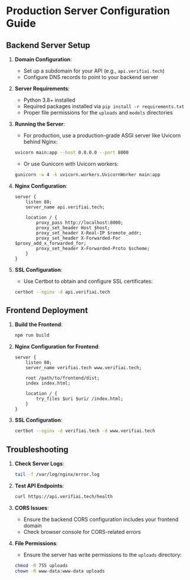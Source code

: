 # Production Server Configuration Guide

## Backend Server Setup

1. **Domain Configuration**:
   - Set up a subdomain for your API (e.g., `api.verifiai.tech`)
   - Configure DNS records to point to your backend server

2. **Server Requirements**:
   - Python 3.8+ installed
   - Required packages installed via `pip install -r requirements.txt`
   - Proper file permissions for the `uploads` and `models` directories

3. **Running the Server**:
   - For production, use a production-grade ASGI server like Uvicorn behind Nginx:
   ```bash
   uvicorn main:app --host 0.0.0.0 --port 8000
   ```
   
   - Or use Gunicorn with Uvicorn workers:
   ```bash
   gunicorn -w 4 -k uvicorn.workers.UvicornWorker main:app
   ```

4. **Nginx Configuration**:
   ```nginx
   server {
       listen 80;
       server_name api.verifiai.tech;
       
       location / {
           proxy_pass http://localhost:8000;
           proxy_set_header Host $host;
           proxy_set_header X-Real-IP $remote_addr;
           proxy_set_header X-Forwarded-For $proxy_add_x_forwarded_for;
           proxy_set_header X-Forwarded-Proto $scheme;
       }
   }
   ```

5. **SSL Configuration**:
   - Use Certbot to obtain and configure SSL certificates:
   ```bash
   certbot --nginx -d api.verifiai.tech
   ```

## Frontend Deployment

1. **Build the Frontend**:
   ```bash
   npm run build
   ```

2. **Nginx Configuration for Frontend**:
   ```nginx
   server {
       listen 80;
       server_name verifiai.tech www.verifiai.tech;
       
       root /path/to/frontend/dist;
       index index.html;
       
       location / {
           try_files $uri $uri/ /index.html;
       }
   }
   ```

3. **SSL Configuration**:
   ```bash
   certbot --nginx -d verifiai.tech -d www.verifiai.tech
   ```

## Troubleshooting

1. **Check Server Logs**:
   ```bash
   tail -f /var/log/nginx/error.log
   ```

2. **Test API Endpoints**:
   ```bash
   curl https://api.verifiai.tech/health
   ```

3. **CORS Issues**:
   - Ensure the backend CORS configuration includes your frontend domain
   - Check browser console for CORS-related errors

4. **File Permissions**:
   - Ensure the server has write permissions to the `uploads` directory:
   ```bash
   chmod -R 755 uploads
   chown -R www-data:www-data uploads
   ``` 